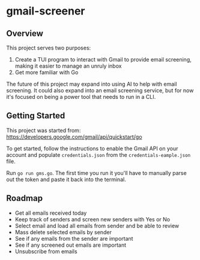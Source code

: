 # gmail-screener

## Overview

This project serves two purposes:

1. Create a TUI program to interact with Gmail to provide email screening, making it easier
   to manage an unruly inbox
1. Get more familiar with Go

The future of this project may expand into using AI to help with email screening. It could also
expand into an email screening service, but for now it's focused on being a power tool that needs
to run in a CLI.

## Getting Started

This project was started from: https://developers.google.com/gmail/api/quickstart/go

To get started, follow the instructions to enable the Gmail API on your account and populate
`credentials.json` from the `credentials-eample.json` file.

Run `go run gms.go`. The first time you run it you'll have to manually parse out the token and paste it back
into the terminal.

## Roadmap

- Get all emails received today
- Keep track of senders and screen new senders with Yes or No
- Select email and load all emails from sender and be able to review
- Mass delete selected emails by sender
- See if any emails from the sender are important
- See if any screened out emails are important
- Unsubscribe from emails

